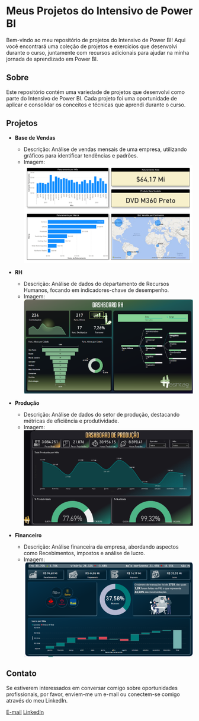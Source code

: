 # Meus Projetos do Intensivo de Power BI

Bem-vindo ao meu repositório de projetos do Intensivo de Power BI! Aqui você encontrará uma coleção de projetos e exercícios que desenvolvi durante o curso, juntamente com recursos adicionais para ajudar na minha jornada de aprendizado em Power BI.

## Sobre

Este repositório contém uma variedade de projetos que desenvolvi como parte do Intensivo de Power BI. Cada projeto foi uma oportunidade de aplicar e consolidar os conceitos e técnicas que aprendi durante o curso.

## Projetos

- **Base de Vendas**
  - Descrição: Análise de vendas mensais de uma empresa, utilizando gráficos para identificar tendências e padrões.
  - Imagem: ![Base de Vendas](Base_de_vendas/Base_Vendas.png)

- **RH**
  - Descrição: Análise de dados do departamento de Recursos Humanos, focando em indicadores-chave de desempenho.
  - Imagem: ![RH](RH/RH.PNG)

- **Produção**
  - Descrição: Análise de dados do setor de produção, destacando métricas de eficiência e produtividade.
  - Imagem: ![Produção](Produção/Produção.jpg)

- **Financeiro**
  - Descrição: Análise financeira da empresa, abordando aspectos como Recebimentos, impostos e análise de lucro.
  - Imagem: ![Financeiro](Financeiro/financeiro.PNG)

## Contato

Se estiverem interessados em conversar comigo sobre oportunidades profissionais, por favor, enviem-me um e-mail ou conectem-se comigo através do meu LinkedIn.

[E-mail](lucadez01@gmail.com)
[LinkedIn](https://www.linkedin.com/in/lucasbomfim10/)

